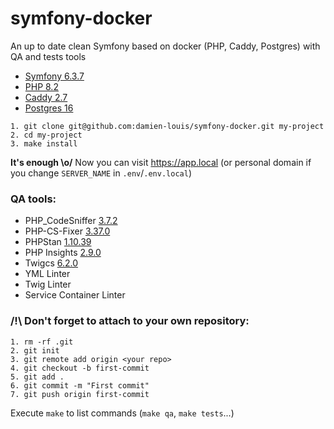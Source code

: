 # symfony-docker

An up to date clean Symfony based on docker (PHP, Caddy, Postgres) with QA and tests tools 

- [Symfony 6.3.7](https://github.com/symfony/symfony/releases/tag/v6.3.7)
- [PHP 8.2](https://hub.docker.com/_/php)
- [Caddy 2.7](https://hub.docker.com/_/caddy)
- [Postgres 16](https://hub.docker.com/_/postgres)

```
1. git clone git@github.com:damien-louis/symfony-docker.git my-project
2. cd my-project
3. make install
```
**It's enough \o/**
Now you can visit https://app.local (or personal domain if you change `SERVER_NAME` in `.env`/`.env.local`)

### QA tools: 

- PHP_CodeSniffer [3.7.2](https://github.com/squizlabs/PHP_CodeSniffer/releases/tag/3.7.2)
- PHP-CS-Fixer [3.37.0](https://github.com/PHP-CS-Fixer/PHP-CS-Fixer/releases/tag/v3.37.0)
- PHPStan [1.10.39](https://github.com/phpstan/phpstan/releases/tag/1.10.39)
- PHP Insights [2.9.0](https://github.com/nunomaduro/phpinsights/releases/tag/v2.9.0)
- Twigcs [6.2.0](https://github.com/friendsoftwig/twigcs/releases/tag/6.2.0)
- YML Linter
- Twig Linter 
- Service Container Linter

### /!\ Don't forget to attach to your own repository: 
```
1. rm -rf .git
2. git init
3. git remote add origin <your repo>
4. git checkout -b first-commit
5. git add .
6. git commit -m "First commit"
7. git push origin first-commit
```

Execute `make` to list commands (`make qa`, `make tests`...)
